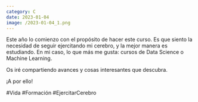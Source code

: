 ```yaml
--- 
category: C 
date: 2023-01-04 
image: /2023-01-04_1.png 
--- 
```


Este año lo comienzo con el propósito de hacer este curso. Es que siento la necesidad de seguir ejercitando mi cerebro, y la mejor manera es estudiando. En mi caso, lo que más me gusta: cursos de Data Science o Machine Learning. 

Os iré compartiendo avances y cosas interesantes que descubra. 

¡A por ello!

#Vida #Formación #EjercitarCerebro